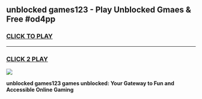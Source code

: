 
## unblocked games123 - Play Unblocked Gmaes & Free #od4pp
<h3>
<a href="https://news.freeplayer.one?title=unblocked_games123&ref=03M">CLICK TO PLAY</a></h3>
<hr>

<h3>
<a href="https://news.freeplayer.one?title=unblocked_games123&ref=03M">CLICK 2 PLAY</a>
  
</h3>

<a href="https://news.freeplayer.one?title=unblocked_games123&ref=03M"><img src="https://clearcache.store/games.png"></a>


**unblocked games123 games unblocked: Your Gateway to Fun and Accessible Online Gaming**
